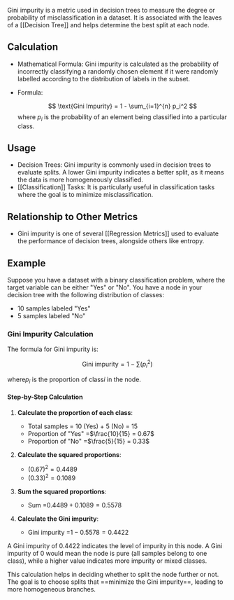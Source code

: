 Gini impurity is a metric used in decision trees to measure the degree or probability of misclassification in a dataset. It is associated with the leaves of a [[Decision Tree]] and helps determine the best split at each node.
## Calculation

- Mathematical Formula: Gini impurity is calculated as the probability of incorrectly classifying a randomly chosen element if it were randomly labelled according to the distribution of labels in the subset.
- Formula: 

  $$ \text{Gini Impurity} = 1 - \sum_{i=1}^{n} p_i^2 $$
  where $p_i$ is the probability of an element being classified into a particular class.

## Usage

- Decision Trees: Gini impurity is commonly used in decision trees to evaluate splits. A lower Gini impurity indicates a better split, as it means the data is more homogeneously classified.
- [[Classification]] Tasks: It is particularly useful in classification tasks where the goal is to minimize misclassification.

## Relationship to Other Metrics

- Gini impurity is one of several [[Regression Metrics]] used to evaluate the performance of decision trees, alongside others like entropy.

## Example

Suppose you have a dataset with a binary classification problem, where the target variable can be either "Yes" or "No". You have a node in your decision tree with the following distribution of classes:

- 10 samples labeled "Yes"
- 5 samples labeled "No"

### Gini Impurity Calculation

The formula for Gini impurity is:

$$ \text{Gini impurity} = 1 - \sum (p_i^2) $$

where$p_i$ is the proportion of class$i$ in the node.

#### Step-by-Step Calculation

1. **Calculate the proportion of each class**:
   - Total samples = 10 (Yes) + 5 (No) = 15
   - Proportion of "Yes" =$\frac{10}{15} = 0.67$
   - Proportion of "No" =$\frac{5}{15} = 0.33$

2. **Calculate the squared proportions**:
   - $(0.67)^2 = 0.4489$
   - $(0.33)^2 = 0.1089$

3. **Sum the squared proportions**:
   - Sum =$0.4489 + 0.1089 = 0.5578$

4. **Calculate the Gini impurity**:
   - Gini impurity =$1 - 0.5578 = 0.4422$


A Gini impurity of 0.4422 indicates the level of impurity in this node. A Gini impurity of 0 would mean the node is pure (all samples belong to one class), while a higher value indicates more impurity or mixed classes.

This calculation helps in deciding whether to split the node further or not. The goal is to choose splits that ==minimize the Gini impurity==, leading to more homogeneous branches.